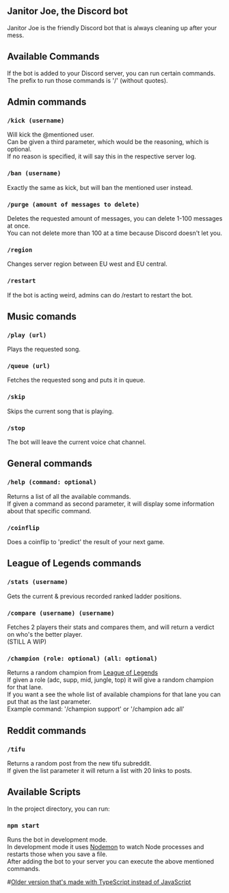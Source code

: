 ## Janitor Joe, the Discord bot

Janitor Joe is the friendly Discord bot that is always cleaning up after your mess.<br>

## Available Commands

If the bot is added to your Discord server, you can run certain commands.<br>
The prefix to run those commands is '/' (without quotes).

## Admin commands

### `/kick (username)`

Will kick the @mentioned user.<br>
Can be given a third parameter, which would be the reasoning, which is optional.<br>
If no reason is specified, it will say this in the respective server log.

### `/ban (username)`

Exactly the same as kick, but will ban the mentioned user instead.

### `/purge (amount of messages to delete)`

Deletes the requested amount of messages, you can delete 1-100 messages at once.<br>
You can not delete more than 100 at a time because Discord doesn't let you.

### `/region`

Changes server region between EU west and EU central.

### `/restart`

If the bot is acting weird, admins can do /restart to restart the bot.

## Music comands

### `/play (url)`

Plays the requested song.

### `/queue (url)`

Fetches the requested song and puts it in queue.

### `/skip`

Skips the current song that is playing.

### `/stop`

The bot will leave the current voice chat channel.

## General commands

### `/help (command: optional)`

Returns a list of all the available commands.<br>
If given a command as second parameter, it will display some information about that specific command.

### `/coinflip`

Does a coinflip to 'predict' the result of your next game.

## League of Legends commands

### `/stats (username)`

Gets the current & previous recorded ranked ladder positions.

### `/compare (username) (username)`

Fetches 2 players their stats and compares them, and will return a verdict on who's the better player.<br>
(STILL A WIP)

### `/champion (role: optional) (all: optional)`

Returns a random champion from [League of Legends](https://leagueoflegends.com)<br>
If given a role (adc, supp, mid, jungle, top) it will give a random champion for that lane.<br>
If you want a see the whole list of available champions for that lane you can put that as the last parameter.<br>
Example command: '/champion support' or '/champion adc all'

## Reddit commands

### `/tifu`

Returns a random post from the new tifu subreddit.<br>
If given the list parameter it will return a list with 20 links to posts.

## Available Scripts

In the project directory, you can run:

### `npm start`

Runs the bot in development mode. <br>
In development mode it uses [Nodemon](https://nodemon.io/) to watch Node processes and restarts those when you save a file.<br>
After adding the bot to your server you can execute the above mentioned commands.

#[Older version that's made with TypeScript instead of JavaScript](https://github.com/Julicolo/JanitorJoeTS)
